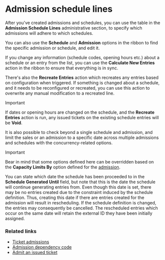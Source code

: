 # Admission schedule lines

After you've created admissions and schedules, you can use the table in the **Admission Schedule Lines** administrative section, to specify which admissions will adhere to which schedules.

You can also use the **Schedule** and **Admission** options in the ribbon to find the specific admission or schedule, and edit it. 

If you change any information (schedule codes, opening hours etc.) about a schedule or an entry from the list, you can use the **Calculate New Entries** action in the ribbon to ensure that everything is in sync. 

There's also the **Recreate Entries** action which recreates any entries based on configuration when triggered. If something is changed about a schedule, and it needs to be reconfigured or recreated, you can use this action to overwrite any manual modification to a recreated line. 

> [!Important]
> If dates or opening hours are changed on the schedule, and the **Recreate Entries** action is run, any issued tickets on the existing schedule entries will be **Void**.

It is also possible to check beyond a single schedule and admission, and limit the sales or an admission to a specific date across multiple admissions and schedules with the concurrency-related options.

> [!Important]
> Bear in mind that some options defined here can be overridden based on the **Capacity Limits By** option defined for the [admission](admission.md).

You can state which date the schedule has been proceeded to in the **Schedule Generated Until** field, but note that this is the date the schedule will continue generating entries from. Even though this date is set, there may be no entries created due to the constraint induced by the schedule definition. Thus, creating this date if there are entries created for the admission will result in rescheduling. If the schedule definition is changed, the entries may consequently be cancelled. The rescheduled entries which occur on the same date will retain the external ID they have been initially assigned. 

### Related links

- [Ticket admissions](admission.md)
- [Admission dependency code](AdmissionDependencyCode.md)
- [Admit an issued ticket](../howto/admit_issued_ticket.md)